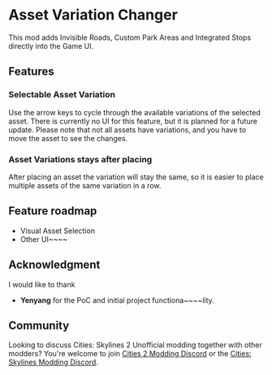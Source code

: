 # Asset Variation Changer
This mod adds Invisible Roads, Custom Park Areas and Integrated Stops directly into the Game UI.

## Features

### Selectable Asset Variation
Use the arrow keys to cycle through the available variations of the selected asset. There is currently no UI for this feature, but it is planned for a future update.
Please note that not all assets have variations, and you have to move the asset to see the changes.

### Asset Variations stays after placing
After placing an asset the variation will stay the same, so it is easier to place multiple assets of the same variation in a row.


## Feature roadmap
- Visual Asset Selection
- Other UI~~~~

## Acknowledgment
I would like to thank
* **Yenyang** for the PoC and initial project functiona~~~~lity.

## Community
Looking to discuss Cities: Skylines 2 Unofficial modding together with other modders? You're welcome to join [Cities 2 Modding Discord](https://discord.gg/vd7HXnpPJf) or the [Cities: Skylines Modding Discord](https://discord.gg/27CVdGFA47).
